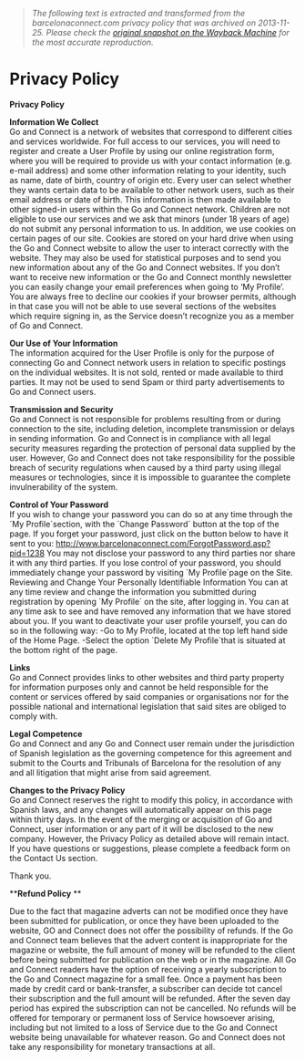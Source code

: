 > *The following text is extracted and transformed from the barcelonaconnect.com privacy policy that was archived on 2013-11-25. Please check the [original snapshot on the Wayback Machine](https://web.archive.org/web/20131125074737id_/http%3A//www.barcelonaconnect.com/privacy) for the most accurate reproduction.*

# Privacy Policy

****Privacy Policy****

**Information We Collect**  
Go and Connect is a network of websites that correspond to different cities and services worldwide. For full access to our services, you will need to register and create a User Profile by using our online registration form, where you will be required to provide us with your contact information (e.g. e-mail address) and some other information relating to your identity, such as name, date of birth, country of origin etc. Every user can select whether they wants certain data to be available to other network users, such as their email address or date of birth. This information is then made available to other signed-in users within the Go and Connect network. Children are not eligible to use our services and we ask that minors (under 18 years of age) do not submit any personal information to us. In addition, we use cookies on certain pages of our site. Cookies are stored on your hard drive when using the Go and Connect website to allow the user to interact correctly with the website. They may also be used for statistical purposes and to send you new information about any of the Go and Connect websites. If you don’t want to receive new information or the Go and Connect monthly newsletter you can easily change your email preferences when going to ‘My Profile’. You are always free to decline our cookies if your browser permits, although in that case you will not be able to use several sections of the websites which require signing in, as the Service doesn’t recognize you as a member of Go and Connect. 

**Our Use of Your Information**  
The information acquired for the User Profile is only for the purpose of connecting Go and Connect network users in relation to specific postings on the individual websites. It is not sold, rented or made available to third parties. It may not be used to send Spam or third party advertisements to Go and Connect users. 

**Transmission and Security**  
Go and Connect is not responsible for problems resulting from or during connection to the site, including deletion, incomplete transmission or delays in sending information. Go and Connect is in compliance with all legal security measures regarding the protection of personal data supplied by the user. However, Go and Connect does not take responsibility for the possible breach of security regulations when caused by a third party using illegal measures or technologies, since it is impossible to guarantee the complete invulnerability of the system. 

**Control of Your Password**  
If you wish to change your password you can do so at any time through the ´My Profile´section, with the ´Change Password´ button at the top of the page. If you forget your password, just click on the button below to have it sent to you: http://www.barcelonaconnect.com/ForgotPassword.asp?pid=1238 You may not disclose your password to any third parties nor share it with any third parties. If you lose control of your password, you should immediately change your password by visiting ´My Profile´page on the Site. Reviewing and Change Your Personally Identifiable Information You can at any time review and change the information you submitted during registration by opening ´My Profile´ on the site, after logging in. You can at any time ask to see and have removed any information that we have stored about you. If you want to deactivate your user profile yourself, you can do so in the following way: -Go to My Profile, located at the top left hand side of the Home Page. -Select the option ´Delete My Profile´that is situated at the bottom right of the page. 

**Links**  
Go and Connect provides links to other websites and third party property for information purposes only and cannot be held responsible for the content or services offered by said companies or organisations nor for the possible national and international legislation that said sites are obliged to comply with. 

**Legal Competence**  
Go and Connect and any Go and Connect user remain under the jurisdiction of Spanish legislation as the governing competence for this agreement and submit to the Courts and Tribunals of Barcelona for the resolution of any and all litigation that might arise from said agreement. 

**Changes to the Privacy Policy**  
Go and Connect reserves the right to modify this policy, in accordance with Spanish laws, and any changes will automatically appear on this page within thirty days. In the event of the merging or acquisition of Go and Connect, user information or any part of it will be disclosed to the new company. However, the Privacy Policy as detailed above will remain intact. If you have questions or suggestions, please complete a feedback form on the Contact Us section. 

Thank you. 

****Refund Policy** **

Due to the fact that magazine adverts can not be modified once they have been submitted for publication, or once they have been uploaded to the website, GO and Connect does not offer the possibility of refunds. If the Go and Connect team believes that the advert content is inappropriate for the magazine or website, the full amount of money will be refunded to the client before being submitted for publication on the web or in the magazine. All Go and Connect readers have the option of receiving a yearly subscription to the Go and Connect magazine for a small fee. Once a payment has been made by credit card or bank-transfer, a subscriber can decide tot cancel their subscription and the full amount will be refunded. After the seven day period has expired the subscription can not be cancelled. No refunds will be offered for temporary or permanent loss of Service howsoever arising, including but not limited to a loss of Service due to the Go and Connect website being unavailable for whatever reason. Go and Connect does not take any responsibility for monetary transactions at all. 

